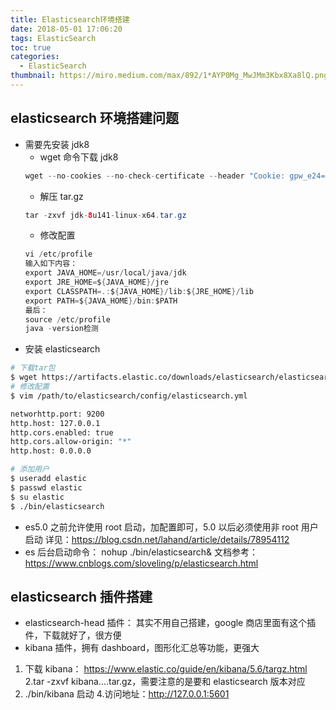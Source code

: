 ```yaml
---
title: Elasticsearch环境搭建
date: 2018-05-01 17:06:20
tags: ElasticSearch
toc: true
categories:
  - ElasticSearch
thumbnail: https://miro.medium.com/max/892/1*AYP0Mg_MwJMm3Kbx8Xa8lQ.png
---
```


## elasticsearch 环境搭建问题

- 需要先安装 jdk8
  - wget 命令下载 jdk8
  ```java
  wget --no-cookies --no-check-certificate --header "Cookie: gpw_e24=http%3A%2F%2Fwww.oracle.com%2F; oraclelicense=accept-securebackup-cookie" "http://download.oracle.com/otn-pub/java/jdk/8u141-b15/336fa29ff2bb4ef291e347e091f7f4a7/jdk-8u141-linux-x64.tar.gz"
  ```
  - 解压 tar.gz
  ```java
  tar -zxvf jdk-8u141-linux-x64.tar.gz
  ```
  - 修改配置
  ```java
  vi /etc/profile
  输入如下内容：
  export JAVA_HOME=/usr/local/java/jdk
  export JRE_HOME=${JAVA_HOME}/jre
  export CLASSPATH=.:${JAVA_HOME}/lib:${JRE_HOME}/lib
  export PATH=${JAVA_HOME}/bin:$PATH
  最后：
  source /etc/profile
  java -version检测
  ```
- 安装 elasticsearch

```bash
# 下载tar包
$ wget https://artifacts.elastic.co/downloads/elasticsearch/elasticsearch-6.0.0.tar.gz
# 修改配置
$ vim /path/to/elasticsearch/config/elasticsearch.yml

networhttp.port: 9200
http.host: 127.0.0.1
http.cors.enabled: true
http.cors.allow-origin: "*"
http.host: 0.0.0.0

# 添加用户
$ useradd elastic
$ passwd elastic
$ su elastic
$ ./bin/elasticsearch

```

- es5.0 之前允许使用 root 启动，加配置即可，5.0 以后必须使用非 root 用户启动
  详见：https://blog.csdn.net/lahand/article/details/78954112
- es 后台启动命令： nohup ./bin/elasticsearch&
  文档参考：https://www.cnblogs.com/sloveling/p/elasticsearch.html

## elasticsearch 插件搭建

- elasticsearch-head 插件：
  其实不用自己搭建，google 商店里面有这个插件，下载就好了，很方便
- kibana 插件，拥有 dashboard，图形化汇总等功能，更强大

1. 下载 kibana： https://www.elastic.co/guide/en/kibana/5.6/targz.html
   2.tar -zxvf kibana....tar.gz，需要注意的是要和 elasticsearch 版本对应
2. ./bin/kibana 启动 4.访问地址：http://127.0.0.1:5601
